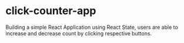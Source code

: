 # click-counter-app
Building a simple React Application using React State, users are able to increase and decrease count by clicking respective buttons.
